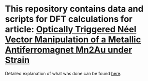 This repository contains data and scripts for DFT calculations for article: [Optically Triggered Néel Vector Manipulation of a Metallic Antiferromagnet Mn2Au under Strain](https://pubs.acs.org/doi/full/10.1021/acsnano.2c07453)
=====================================================
Detailed explanation of what was done can be found [here](https://github.com/pgrigorev/Mn2Au_strain/blob/main/Mn2Au_strain_summary.pdf).
